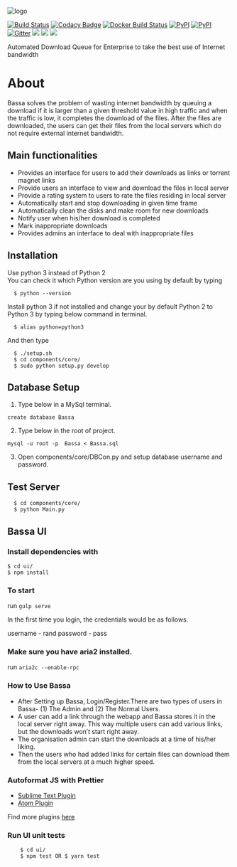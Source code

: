 ![logo](http://gdurl.com/7XYK)

[![Build Status](https://travis-ci.org/scorelab/Bassa.svg?branch=master)](https://travis-ci.org/scorelab/Bassa)
[![Codacy Badge](https://api.codacy.com/project/badge/Grade/7de63c7b9a69448787e8014a12a260b1)](https://www.codacy.com/app/SCoRe-Lab/Bassa?utm_source=github.com&utm_medium=referral&utm_content=scorelab/Bassa&utm_campaign=badger)
[![Docker Build Status](https://img.shields.io/docker/build/scoreucsc/bassa.svg)]()
[![PyPI](https://img.shields.io/pypi/dm/Bassa.svg)](https://pypi.python.org/pypi)
[![PyPI](https://img.shields.io/pypi/v/Bassa.svg)](https://pypi.python.org/pypi)
[![Gitter](https://img.shields.io/gitter/room/nwjs/nw.js.svg)](https://gitter.im/scorelab/scorelab)
[![](https://images.microbadger.com/badges/image/scoreucsc/bassa.svg)](https://microbadger.com/images/scoreucsc/bassa "Get your own image badge on microbadger.com")
[![](https://images.microbadger.com/badges/version/scoreucsc/bassa.svg)](https://microbadger.com/images/scoreucsc/bassa "Get your own version badge on microbadger.com")
[![](https://images.microbadger.com/badges/commit/scoreucsc/bassa.svg)](https://microbadger.com/images/scoreucsc/bassa "Get your own commit badge on microbadger.com")

Automated Download Queue for Enterprise to take the best use of Internet bandwidth

# About 
Bassa solves the problem of wasting internet bandwidth by queuing a download if it is larger than a given threshold value in high traffic and when the traffic is low, it completes the download of the files. After the files are downloaded, the users can get their files from the local servers which do not require external internet bandwidth.

## Main functionalities
* Provides an interface for users to add their downloads as links or torrent magnet links
* Provide users  an interface to view and download the files in local server
* Provide a rating system to users to rate the files residing in local server
* Automatically start and stop downloading in given time frame
* Automatically clean the disks and make room for new downloads
* Notify user when his/her download is completed
* Mark inappropriate downloads
* Provides admins an interface to deal with inappropriate files

## Installation

Use python 3 instead of Python 2 </br>
You can check it which Python version are you using by default by typing
```
  $ python --version
```

Install python 3 if not installed and change your by default Python 2 to Python 3 by typing below command in terminal.
```
  $ alias python=python3
```
And then type
```
  $ ./setup.sh
  $ cd components/core/
  $ sudo python setup.py develop
```
## Database Setup

1. Type below in a MySql terminal.

```
create database Bassa
```

2. Type below in the root of project.

```
mysql -u root -p  Bassa < Bassa.sql
```

3. Open components/core/DBCon.py and setup database username and password.


## Test Server
```
  $ cd components/core/
  $ python Main.py
```

## Bassa UI

### Install dependencies with


```
$ cd ui/
$ npm install
```

### To start
run `gulp serve`

In the first time you login, the credentials would be as follows.

username - rand
password - pass

### Make sure you have aria2 installed.
run `aria2c --enable-rpc`

### How to Use Bassa
* After Setting up Bassa, Login/Register.There are two types of users in Bassa- (1) The Admin and (2) The Normal Users.
* A user can add a link through the webapp and Bassa stores it in the local server right away. This way multiple users can add various links, but the downloads won’t start right away. 
* The organisation admin can start the downloads at a time of his/her liking. 
* Then the users who had added links for certain files can download them from the local servers at a much higher speed.

### Autoformat JS with Prettier

- [Sublime Text Plugin](https://github.com/jonlabelle/SublimeJsPrettier)
- [Atom Plugin](https://github.com/prettier/prettier-atom)

Find more plugins [here](https://github.com/prettier/prettier#editor-integration)



### Run UI unit tests
```
	$ cd ui/
	$ npm test OR $ yarn test 
```
